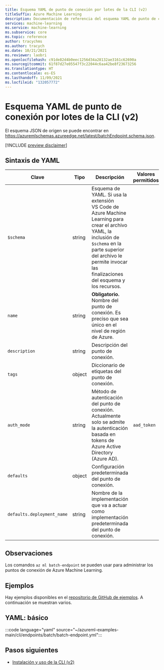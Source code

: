 ```yaml
---
title: Esquema YAML de punto de conexión por lotes de la CLI (v2)
titleSuffix: Azure Machine Learning
description: Documentación de referencia del esquema YAML de punto de conexión por lotes de la CLI (v2).
services: machine-learning
ms.service: machine-learning
ms.subservice: core
ms.topic: reference
author: tracychms
ms.author: tracych
ms.date: 10/21/2021
ms.reviewer: laobri
ms.openlocfilehash: c91de82d4b0eec1256d34a28132ae3161c62690a
ms.sourcegitcommit: 61f87d27e05547f3c22044c6aa42be8f23673256
ms.translationtype: HT
ms.contentlocale: es-ES
ms.lasthandoff: 11/09/2021
ms.locfileid: "132057772"
---
```

# <a name="cli-v2-batch-endpoint-yaml-schema"></a>Esquema YAML de punto de conexión por lotes de la CLI (v2)

El esquema JSON de origen se puede encontrar en https://azuremlschemas.azureedge.net/latest/batchEndpoint.schema.json.

[!INCLUDE [preview disclaimer](../../includes/machine-learning-preview-generic-disclaimer.md)]

## <a name="yaml-syntax"></a>Sintaxis de YAML

| Clave | Tipo | Descripción | Valores permitidos | Valor predeterminado |
| --- | ---- | ----------- | -------------- | ------------- |
| `$schema` | string | Esquema de YAML. Si usa la extensión VS Code de Azure Machine Learning para crear el archivo YAML, la inclusión de `$schema` en la parte superior del archivo le permite invocar las finalizaciones del esquema y los recursos. | | |
| `name` | string | **Obligatorio.** Nombre del punto de conexión. Es preciso que sea único en el nivel de región de Azure. | | |
| `description` | string | Descripción del punto de conexión. | | |
| `tags` | object | Diccionario de etiquetas del punto de conexión. | | |
| `auth_mode` | string | Método de autenticación del punto de conexión. Actualmente solo se admite la autenticación basada en tokens de Azure Active Directory (Azure AD). | `aad_token` | `aad_token` |
| `defaults` | object | Configuración predeterminada del punto de conexión. | | |
| `defaults.deployment_name` | string | Nombre de la implementación que va a actuar como implementación predeterminada del punto de conexión. | | |

## <a name="remarks"></a>Observaciones

Los comandos `az ml batch-endpoint` se pueden usar para administrar los puntos de conexión de Azure Machine Learning.

## <a name="examples"></a>Ejemplos

Hay ejemplos disponibles en el [repositorio de GitHub de ejemplos](https://github.com/Azure/azureml-examples/tree/main/cli/endpoints/batch). A continuación se muestran varios.

## <a name="yaml-basic"></a>YAML: básico

:::code language="yaml" source="~/azureml-examples-main/cli/endpoints/batch/batch-endpoint.yml":::

## <a name="next-steps"></a>Pasos siguientes

- [Instalación y uso de la CLI (v2)](how-to-configure-cli.md)
